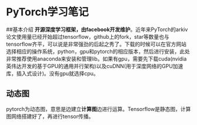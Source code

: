 # PyTorch学习笔记
##基本介绍
**开源深度学习框架，由facebook开发维护**。近年来PyTorch的arkiv论文使用量已经开始超过tensorflow，github上的fork，star等数量也与tensorflow齐平，可以说是非常强劲的后起之秀了。下载的时候可以在官方网站选择相应的操作系统，python，gpu和pytorch的相应版本，然后进行安装，此处非常推荐使用anaconda来安装和管理lib。如果有gpu，需要先下载cuda(nvidia英伟达开发的基于GPU的通用并行架构)以及cuDNN(用于深度网络的GPU加速库，插入式设计)。没有gpu就选择cpu。

## 动态图
pytorch为动态图，意思是边建立**计算图**边进行运算。Tensorflow是静态图，计算图网络搭建好了，再进行tensor传播。